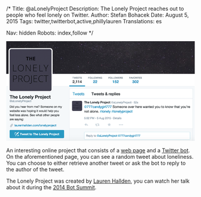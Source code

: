 /*
Title: @aLonelyProject
Description: The Lonely Project reaches out to people who feel lonely on Twitter.
Author: Stefan Bohacek
Date: August 5, 2015
Tags: twitter,twitterbot,active,phillylauren
Translations: es

Nav: hidden
Robots: index,follow
*/

[![](/content/bots/twitterbots/images/aLonelyProject.png)](https://twitter.com/aLonelyProject)

An interesting online project that consists of a [web page](http://www.laurenhallden.com/lonelyproject/) and a [Twitter bot](https://twitter.com/aLonelyProject). On the aforementioned page, you can see a random tweet about loneliness. You can choose to either retrieve another tweet or ask the bot to reply to the author of the tweet.

The Lonely Project was created by [Lauren Hallden](https://twitter.com/phillylauren), you can watch her talk about it during the [2014 Bot Summit](https://www.youtube.com/watch?v=4CsYtensv94&feature=youtu.be&t=2h27m51s).